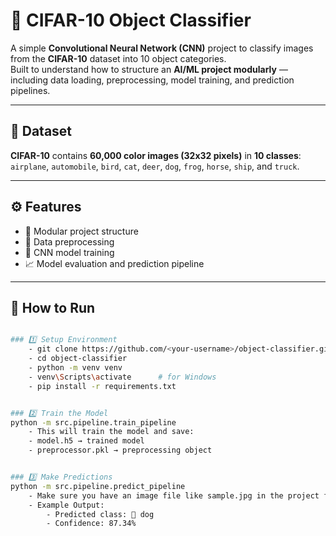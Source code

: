 # 🧠 CIFAR-10 Object Classifier

A simple **Convolutional Neural Network (CNN)** project to classify images from the **CIFAR-10** dataset into 10 object categories.  
Built to understand how to structure an **AI/ML project modularly** — including data loading, preprocessing, model training, and prediction pipelines.

---

## 📂 Dataset
**CIFAR-10** contains **60,000 color images (32x32 pixels)** in **10 classes**:
`airplane`, `automobile`, `bird`, `cat`, `deer`, `dog`, `frog`, `horse`, `ship`, and `truck`.

---

## ⚙️ Features
- 🧩 Modular project structure  
- 🧼 Data preprocessing  
- 🧠 CNN model training  
- 📈 Model evaluation and prediction pipeline  

---

## 🚀 How to Run
```bash

### 1️⃣ Setup Environment
    - git clone https://github.com/<your-username>/object-classifier.git
    - cd object-classifier
    - python -m venv venv
    - venv\Scripts\activate      # for Windows
    - pip install -r requirements.txt


### 2️⃣ Train the Model
python -m src.pipeline.train_pipeline
    - This will train the model and save:
    - model.h5 → trained model
    - preprocessor.pkl → preprocessing object


### 3️⃣ Make Predictions
python -m src.pipeline.predict_pipeline
    - Make sure you have an image file like sample.jpg in the project folder.
    - Example Output:
        - Predicted class: 🐶 dog
        - Confidence: 87.34%